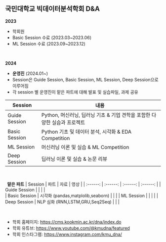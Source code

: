 ## 국민대학교 빅데이터분석학회 D&A

**2023** 
  - 학회원
  - Basic Session 수료 (2023.03~2023.06)
  - ML Session 수료 (2023.09~2023.12)

<br/>

**2024**
  - **운영진** (2024.01~)
  - Session은 Guide Session, Basic Session, ML Session, Deep Session으로 이루어짐
  - 각 session 별 운영진이 맡은 파트에 대해 발표 및 실습파일, 과제 공유

| Session       | 내용                                       |
|---------------|--------------------------------------------|
| Guide Session | Python, 머신러닝, 딥러닝 기초 & 기업 견학을 포함한 다양한 실습과 프로젝트 |
| Basic Session | Python 기초 및 데이터 분석, 시각화 & EDA Competition  |
| ML Session    | 머신러닝 이론 및 실습 & ML Competition     |
| Deep Session  | 딥러닝 이론 및 실습 & 논문 리뷰            |



<br/>

**&nbsp;&nbsp;맡은 파트**
| Session | 파트 | 자료 | 영상 |
| :------: | :------: | :------: | :------: |
| Guide Session |  |  |  |  
| Basic Session | 시각화 (pandas,matplolib,seaborn) |  |  |
| ML Session    |  |  |  |
| Deep Session  | NLP 심화 (RNN,LSTM,GRU,Seq2Seq) |  |  |

<br/>

- 학회 홈페이지: https://cms.kookmin.ac.kr/dna/index.do
- 학회 유튜브: https://www.youtube.com/@kmudna/featured
- 학회 인스타그램: https://www.instagram.com/kmu_dna/


